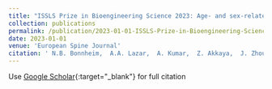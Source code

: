 ```yaml
---
title: "ISSLS Prize in Bioengineering Science 2023: Age- and sex-related differences in lumbar intervertebral disc degeneration between patients with chronic low back pain and asymptomatic controls"
collection: publications
permalink: /publication/2023-01-01-ISSLS-Prize-in-Bioengineering-Science-2023-Age-and-sex-related-differences-in-lumbar-intervertebral-disc-degeneration-between-patients-with-chronic-low-back-pain-and-asymptomatic-controls
date: 2023-01-01
venue: 'European Spine Journal'
citation: ' N.B. Bonnheim,  A.A. Lazar,  A. Kumar,  Z. Akkaya,  J. Zhou,  X. Guo,  C. O?Neill,  T.M. Link,  J.C. Lotz,  R. Krug,  A.J. Fields, &quot;ISSLS Prize in Bioengineering Science 2023: Age- and sex-related differences in lumbar intervertebral disc degeneration between patients with chronic low back pain and asymptomatic controls.&quot; European Spine Journal, 2023.'
---
```

Use [Google Scholar](https://scholar.google.com/scholar?q=ISSLS+Prize+in+Bioengineering+Science+2023:+Age++and+sex+related+differences+in+lumbar+intervertebral+disc+degeneration+between+patients+with+chronic+low+back+pain+and+asymptomatic+controls){:target="_blank"} for full citation